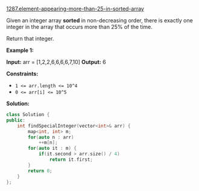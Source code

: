 [1287.element-appearing-more-than-25-in-sorted-array](https://leetcode.com/problems/element-appearing-more-than-25-in-sorted-array/)  

Given an integer array **sorted** in non-decreasing order, there is exactly one integer in the array that occurs more than 25% of the time.

Return that integer.

**Example 1:**

**Input:** arr = \[1,2,2,6,6,6,6,7,10\]
**Output:** 6

**Constraints:**

*   `1 <= arr.length <= 10^4`
*   `0 <= arr[i] <= 10^5`  



**Solution:**  

```cpp
class Solution {
public:
    int findSpecialInteger(vector<int>& arr) {
        map<int, int> m;
        for(auto n : arr)
            ++m[n];
        for(auto it : m) {
            if(it.second > arr.size() / 4)
                return it.first;
        }
        return 0;
    }
};
```
      